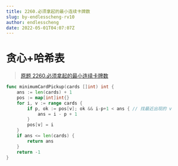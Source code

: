 ```yaml
---
title: 2260.必须拿起的最小连续卡牌数
slug: by-endlesscheng-rv10
author: endlesscheng
date: 2022-05-01T04:07:07Z
---
```

# 贪心+哈希表
 
> [原题 2260.必须拿起的最小连续卡牌数](https://leetcode.cn/problems/minimum-consecutive-cards-to-pick-up)
```go
func minimumCardPickup(cards []int) int {
	ans := len(cards) + 1
	pos := map[int]int{}
	for i, v := range cards {
		if p, ok := pos[v]; ok && i-p+1 < ans { // 找最近出现的 v
			ans = i - p + 1 
		}
		pos[v] = i
	}
	if ans <= len(cards) {
		return ans
	}
	return -1
}
```

